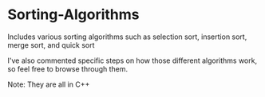 # Sorting-Algorithms
Includes various sorting algorithms such as selection sort, insertion sort, merge sort, and quick sort

I've also commented specific steps on how those different algorithms work, so feel free to browse through them.

Note: They are all in C++
